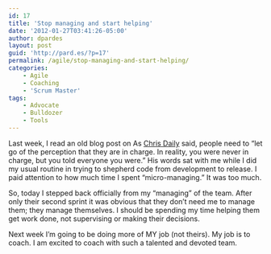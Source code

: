 ```yaml
---
id: 17
title: 'Stop managing and start helping'
date: '2012-01-27T03:41:26-05:00'
author: dpardes
layout: post
guid: 'http://pard.es/?p=17'
permalink: /agile/stop-managing-and-start-helping/
categories:
    - Agile
    - Coaching
    - 'Scrum Master'
tags:
    - Advocate
    - Bulldozer
    - Tools
---
```


Last week, I read an old blog post on As [Chris Daily](http://christopherdaily.com/2011/06/30/how-do-i-start-being-agile-getting-started/) said, people need to “let go of the perception that they are in charge. In reality, you were never in charge, but you told everyone you were.” His words sat with me while I did my usual routine in trying to shepherd code from development to release. I paid attention to how much time I spent “micro-managing.” It was too much.

So, today I stepped back officially from my “managing” of the team. After only their second sprint it was obvious that they don’t need me to manage them; they manage themselves. I should be spending my time helping them get work done, not supervising or making their decisions.

Next week I’m going to be doing more of MY job (not theirs). My job is to coach. I am excited to coach with such a talented and devoted team.